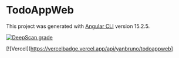 # TodoAppWeb

This project was generated with [Angular CLI](https://github.com/angular/angular-cli) version 15.2.5.

[![DeepScan grade](https://deepscan.io/api/teams/19318/projects/24630/branches/760508/badge/grade.svg)](https://deepscan.io/dashboard#view=project&tid=19318&pid=24630&bid=760508)

[![Vercel](https://vercelbadge.vercel.app/api/yanbruno/todoappweb]
